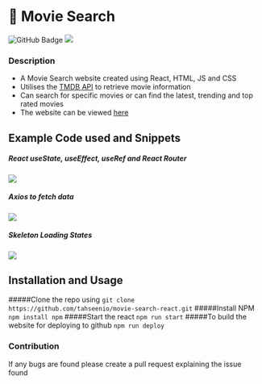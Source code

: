 # 🍿 Movie Search

<img src="https://img.shields.io/github/deployments/tahseenio/movie-search-react/github-pages" alt="GitHub Badge"> <img src="https://img.shields.io/github/repo-size/tahseenio/movie-search-react">

### Description
- A Movie Search website created using React, HTML, JS and CSS
- Utilises the [TMDB API](https://developers.themoviedb.org/3/getting-started/introduction) to retrieve movie information
- Can search for specific movies or can find the latest, trending and top rated movies
- The website can be viewed [here](https://tahseenio.github.io/movie-search-react/)

## Example Code used and Snippets
#####  React useState, useEffect, useRef and React Router

<img src="https://i.imgur.com/gIdl47S.png">

#####  Axios to fetch data

<img src="https://i.imgur.com/8GD8yGg.png">

#####  Skeleton Loading States

<img src="https://im.ezgif.com/tmp/ezgif-1-c76bef527c.gif">

## Installation and Usage

#####Clone the repo using
`git clone https://github.com/tahseenio/movie-search-react.git`
#####Install NPM
`npm install npm`
#####Start the react
`npm run start`
#####To build the website for deploying to github
`npm run deploy`
<br>
### Contribution
<p>If any bugs are found please create a pull request explaining the issue found</p>
